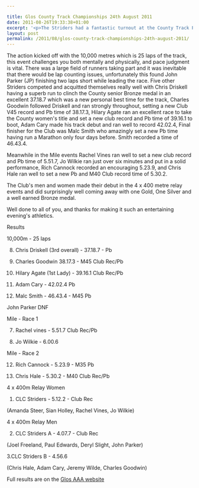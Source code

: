 ```yaml
---

title: Glos County Track Championships 24th August 2011
date: 2011-08-26T19:33:38+01:00
excerpt: '<p>The Striders had a fantastic turnout at the County Track Part three championships held at the POWS on Wednesday 24th August. The club clinched several county medals at team and individual level, and there were many Club records and Pb times set.</p>'
layout: post
permalink: /2011/08/glos-county-track-championships-24th-august-2011/
---
```

</p> 

The action kicked off with the 10,000 metres which is 25 laps of the track, this event challenges you both mentally and physically, and pace judgment is vital. There was a large field of runners taking part and it was inevitable that there would be lap counting issues, unfortunately this found John Parker (JP) finishing two laps short while leading the race. Five other Striders competed and acquitted themselves really well with Chris Driskell having a superb run to clinch the County senior Bronze medal in an excellent 37.18.7 which was a new personal best time for the track, Charles Goodwin followed Driskell and ran strongly throughout, setting a new Club V45 record and Pb time of 38.17.3, Hilary Agate ran an excellent race to take the County women's title and set a new club record and Pb time of 39.16.1 to boot, Adam Cary made his track debut and ran well to record 42.02.4, Final finisher for the Club was Malc Smith who amazingly set a new Pb time having run a Marathon only four days before. Smith recorded a time of 46.43.4.

Meanwhile in the Mile events Rachel Vines ran well to set a new club record and Pb time of 5.51.7, Jo Wilkie ran just over six minutes and put in a solid performance, Rich Cannock recorded an encouraging 5.23.9, and Chris Hale ran well to set a new Pb and M40 Club record time of 5.30.2.

The Club's men and women made their debut in the 4 x 400 metre relay events and did surprisingly well coming away with one Gold, One Silver and a well earned Bronze medal.

Well done to all of you, and thanks for making it such an entertaining evening's athletics.

Results

10,000m - 25 laps

8. Chris Driskell (3rd overall) - 37.18.7 - Pb

9. Charles Goodwin 38.17.3 - M45 Club Rec/Pb 

11. Hilary Agate (1st Lady) - 39.16.1 Club Rec/Pb

15. Adam Cary - 42.02.4 Pb

18. Malc Smith - 46.43.4 - M45 Pb

John Parker DNF

Mile - Race 1

7. Rachel vines - 5.51.7 Club Rec/Pb

8. Jo Wilkie - 6.00.6

Mile - Race 2

12. Rich Cannock - 5.23.9 - M35 Pb

13. Chris Hale - 5.30.2 - M40 Club Rec/Pb

4 x 400m Relay Women

1. CLC Striders - 5.12.2 - Club Rec

(Amanda Steer, Sian Holley, Rachel Vines, Jo Wilkie)

4 x 400m Relay Men

2. CLC Striders A - 4.07.7 - Club Rec

(Joel Freeland, Paul Edwards, Deryl Slight, John Parker)

3.CLC Striders B - 4.56.6

(Chris Hale, Adam Cary, Jeremy Wilde, Charles Goodwin)

Full results are on the <a href="https://www.glosaaa.org.uk/GAAA_newresultstable.htm" target="_blank" rel="nofollow">Glos AAA website</a>